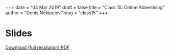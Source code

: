 +++
date = "04 Mar 2019"
draft = false
title = "Class 15: Online Advertising"
author = "Denis Nekipelov"
slug = "class15"
+++

# Slides

[Download (full resolution) PDF](/docs/class15.pdf)


